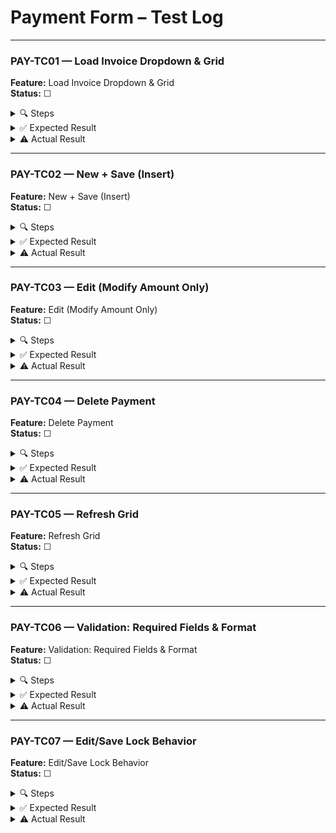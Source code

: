 ﻿# Payment Form – Test Log

---

### PAY-TC01 — Load Invoice Dropdown & Grid

**Feature:** Load Invoice Dropdown & Grid  
**Status:** ☐

<details>
<summary>🔍 Steps</summary>

1. Launch app, log in.  
2. Click **Payments** in left nav.  
3. Observe:  
   - `cbInvoice` shows all invoices (e.g. by InvoiceDate or DisplayMember).  
   - DataGrid lists payments with columns: ID, PatientFullName, InvoiceTotal, PaymentDate, AmountPaid.
</details>

<details>
<summary>✅ Expected Result</summary>

- Dropdown is populated with invoices.  
- DataGrid shows all existing payments with correct joined fields.
</details>

<details>
<summary>⚠️ Actual Result</summary>

*Fill after test run…*  
</details>

---

### PAY-TC02 — New + Save (Insert)

**Feature:** New + Save (Insert)  
**Status:** ☐

<details>
<summary>🔍 Steps</summary>

1. Click **New**.  
2. Select an invoice from `cbInvoice` (e.g. the topmost one).  
3. Pick today’s date in `dpPaymentDate`.  
4. Enter “50.00” in `txtAmountPaid`.  
5. Click **Save**.
</details>

<details>
<summary>✅ Expected Result</summary>

- Message: “New payment added.”  
- After “OK,” DataGrid reloads. Top row shows correct Patient, InvoiceTotal, PaymentDate, AmountPaid ($50.00).
</details>

<details>
<summary>⚠️ Actual Result</summary>

*Fill after test run…*  
</details>

---

### PAY-TC03 — Edit (Modify Amount Only)

**Feature:** Edit (Modify Amount Only)  
**Status:** ☐

<details>
<summary>🔍 Steps</summary>

1. Select the row added in PAY-TC02.  
2. Click **Edit**.  
3. Change `txtAmountPaid` to “75.25.”  
4. Click **Save**.
</details>

<details>
<summary>✅ Expected Result</summary>

- Message: “Payment updated.”  
- DataGrid reloads; that row’s AmountPaid changes to $75.25.
</details>

<details>
<summary>⚠️ Actual Result</summary>

*Fill after test run…*  
</details>

---

### PAY-TC04 — Delete Payment

**Feature:** Delete Payment  
**Status:** ☐

<details>
<summary>🔍 Steps</summary>

1. Select the row from PAY-TC02/03.  
2. Click **Delete**.  
3. Confirm **Yes**.
</details>

<details>
<summary>✅ Expected Result</summary>

- Message: “Payment deleted.”  
- After “OK,” that row disappears from DataGrid.
</details>

<details>
<summary>⚠️ Actual Result</summary>

*Fill after test run…*  
</details>

---

### PAY-TC05 — Refresh Grid

**Feature:** Refresh Grid  
**Status:** ☐

<details>
<summary>🔍 Steps</summary>

1. Click **Refresh** (no row selected).
</details>

<details>
<summary>✅ Expected Result</summary>

- DataGrid reloads, showing all current payments (no duplicates).
</details>

<details>
<summary>⚠️ Actual Result</summary>

*Fill after test run…*  
</details>

---

### PAY-TC06 — Validation: Required Fields & Format

**Feature:** Validation: Required Fields & Format  
**Status:** ☐

<details>
<summary>🔍 Steps</summary>

1. Click **New**.  
2. Leave **Invoice** blank; fill other fields; click **Save**.  
3. Repeat leaving **Payment Date** blank or **Amount Paid** blank.  
4. Enter invalid string (e.g. “abc”) into `txtAmountPaid` and click **Save**.
</details>

<details>
<summary>✅ Expected Result</summary>

- Warning: “All fields (Invoice, Payment Date, Amount Paid) are required.”  
- If invalid: “Amount Paid must be a valid decimal number.”  
- No record is inserted.
</details>

<details>
<summary>⚠️ Actual Result</summary>

*Fill after test run…*  
</details>

---

### PAY-TC07 — Edit/Save Lock Behavior

**Feature:** Edit/Save Lock Behavior  
**Status:** ☐

<details>
<summary>🔍 Steps</summary>

1. Select an existing payment row.  
2. Click **Edit**.  
3. Verify **New** and **Refresh** remain disabled while editing.  
4. Click **Save**.
</details>

<details>
<summary>✅ Expected Result</summary>

- While editing, **New** and **Refresh** remain disabled; after **Save**, both become enabled again.
</details>

<details>
<summary>⚠️ Actual Result</summary>

*Fill after test run…*  
</details>

